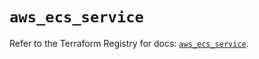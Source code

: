 # `aws_ecs_service`

Refer to the Terraform Registry for docs: [`aws_ecs_service`](https://registry.terraform.io/providers/hashicorp/aws/6.8.0/docs/resources/ecs_service).
